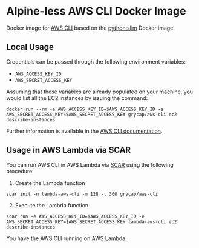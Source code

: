 # Alpine-less AWS CLI Docker Image 

Docker image for [AWS CLI](https://aws.amazon.com/cli/) based on the [python:slim](https://hub.docker.com/r/library/python/tags/slim/) Docker image.

## Local Usage

Credentials can be passed through the following environment variables:

* `AWS_ACCESS_KEY_ID`
* `AWS_SECRET_ACCESS_KEY`

Assuming that these variables are already populated on your machine, you would list all the EC2 instances by issuing the command:
```
docker run --rm -e AWS_ACCESS_KEY_ID=$AWS_ACCESS_KEY_ID -e AWS_SECRET_ACCESS_KEY=$AWS_SECRET_ACCESS_KEY grycap/aws-cli ec2 describe-instances
```
Further information is available in the [AWS CLI documentation](https://aws.amazon.com/documentation/cli/).

## Usage in AWS Lambda via SCAR 

You can run AWS CLI in AWS Lambda via [SCAR](https://github.com/grycap/scar) using the following procedure:

1. Create the Lambda function
```
scar init -n lambda-aws-cli -m 128 -t 300 grycap/aws-cli
```

2. Execute the Lambda function
```
scar run -e AWS_ACCESS_KEY_ID=$AWS_ACCESS_KEY_ID -e AWS_SECRET_ACCESS_KEY=$AWS_SECRET_ACCESS_KEY lambda-aws-cli ec2 describe-instances
```
You have the AWS CLI running on AWS Lambda.

